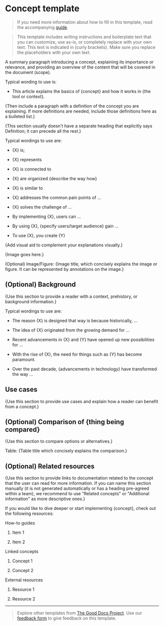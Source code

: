 # Concept template

> If you need more information about how to fill in this template, read the accompanying [guide](./guide-concept.md).

> This template includes writing instructions and boilerplate text that you can customize, use as-is, or completely replace with your own text. This text is indicated in {curly brackets}. Make sure you replace the placeholders with your own text.

A summary paragraph introducing a concept, explaining its importance or
relevance, and providing an overview of the content that will be covered
in the document (scope).

Typical wording to use is:
- This article explains the basics of {concept} and how it works in {the tool or context}.

{Then include a paragraph with a definition of the concept you are explaining. 
If more definitions are needed, include those definitions here as a bulleted list.}

{This section usually doesn't have a separate heading that explicitly says
Definition; it can precede all the rest.}

Typical wordings to use are:

-   {X} is;

-   {X} represents

-   {X} is connected to

-   {X} are organized {describe the way how}

-   {X} is similar to

-   {X} addresses the common pain points of ...

-   {X} solves the challenge of ...

-   By implementing {X}, users can ...

-   By using {X}, {specify users/target audience} gain ...

-   To use {X}, you create {Y}

{Add visual aid to complement your explanations visually.}

{Image goes here.}

(Optional) Image/Figure: {Image title, which concisely explains the image or
figure. It can be represented by annotations on the image.}

## (Optional) Background

{Use this section to provide a reader with a context, prehistory, or background information.}

Typical wordings to use are:

-   The reason {X} is designed that way is because historically, ...

-   The idea of {X} originated from the growing demand for ...

-   Recent advancements in {X} and {Y} have opened up new possibilities
    for ...

-   With the rise of {X}, the need for things such as {Y} has become
    paramount.

-   Over the past decade, {advancements in technology} have transformed
    the way ...

## Use cases

{Use this section to provide use cases and explain how a reader can
benefit from a concept.}

## (Optional) Comparison of {thing being compared}

{Use this section to compare options or alternatives.}

Table: {Table title which concisely explains the comparison.}

## (Optional) Related resources

{Use this section to provide links to documentation related to the concept that the user can read for more information.
If you can name this section manually (it is not generated automatically or has a heading pre-agreed within a team),
we recommend to use "Related concepts" or "Additional information" as more descriptive ones.}

If you would like to dive deeper or start implementing {concept},
check out the following resources:

How-to guides

1.  Item 1

2.  Item 2

Linked concepts

1.  Concept 1

2.  Concept 2

External resources

1.  Resource 1

2.  Resource 2

---

> Explore other templates from [The Good Docs Project](https://thegooddocsproject.dev/). Use our [feedback form](https://thegooddocsproject.dev/feedback/?template=Concept) to give feedback on this template.